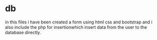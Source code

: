 # db
in this files i have been created a form using html css and bootstrap
and i also include the php for insertionwhich insert data from the user to the database directly.
